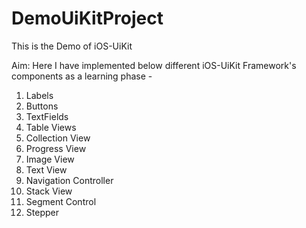 # DemoUiKitProject
This is the Demo of iOS-UiKit

Aim: Here I have implemented below different iOS-UiKit Framework's components as a learning phase -
  1. Labels
  2. Buttons
  3. TextFields
  4. Table Views
  5. Collection View
  6. Progress View
  7. Image View
  8. Text View
  9. Navigation Controller
  10. Stack View
  11. Segment Control
  12. Stepper
  

